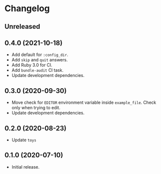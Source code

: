 # Changelog

## Unreleased

## 0.4.0 (2021-10-18)

*   Add default for `:config_dir`.
*   Add `skip` and `quit` answers.
*   Add Ruby 3.0 for CI.
*   Add `bundle-audit` CI task.
*   Update development dependencies.

## 0.3.0 (2020-09-30)

*   Move check for `EDITOR` environment variable inside `example_file`.
    Check only when trying to edit.
*   Update development dependencies.

## 0.2.0 (2020-08-23)

*   Update `toys`

## 0.1.0 (2020-07-10)

*   Initial release.
